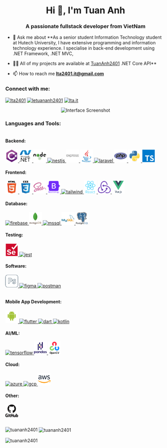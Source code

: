 <h1 align="center">Hi 👋, I'm Tuan Anh</h1>
<h3 align="center">A passionate fullstack developer from VietNam</h3>

- 💬 Ask me about **As a senior student Information Technology student at Hutech University, I have extensive programming and 
information technology experience. I specialise in back-end development using .NET Framework, .NET MVC,
- 👨‍💻 All of my projects are available at <a href="https://react-portfolio-es77hd3pl-tuananh2401s-projects.vercel.app" target="_blank" rel="noopener noreferrer">TuanAnh2401</a>
.NET Core API**

- 📫 How to reach me **lta2401.it@gmail.com**

<h3 align="left">Connect with me:</h3>
<p align="left">
<a href="https://linkedin.com/in/lta2401" target="blank"><img align="center" src="https://raw.githubusercontent.com/rahuldkjain/github-profile-readme-generator/master/src/images/icons/Social/linked-in-alt.svg" alt="lta2401" height="30" width="40" /></a>
<a href="https://fb.com/letuananh2401" target="blank"><img align="center" src="https://raw.githubusercontent.com/rahuldkjain/github-profile-readme-generator/master/src/images/icons/Social/facebook.svg" alt="letuananh2401" height="30" width="40" /></a>
<a href="https://instagram.com/lta.it" target="blank"><img align="center" src="https://raw.githubusercontent.com/rahuldkjain/github-profile-readme-generator/master/src/images/icons/Social/instagram.svg" alt="lta.it" height="30" width="40" /></a>
</p>

<p align="center">
  <img src="https://cdn.dribbble.com/users/1059583/screenshots/4171367/media/34e69eb61a7bd8dea1c957a8b82605a7.gif" alt="Interface Screenshot" />
</p>

<h3 align="left">Languages and Tools:</h3>
<div align="left" style="display: flex; flex-wrap: wrap;">
  <div style="flex: 1; min-width: 300px;">
        <h4 align="left">Backend:</h4>
    <p align="left"> 
      <a href="https://www.w3schools.com/cs/" target="_blank" rel="noreferrer"> 
        <img src="https://raw.githubusercontent.com/devicons/devicon/master/icons/csharp/csharp-original.svg" alt="csharp" width="40" height="40"/> 
      </a> 
      <a href="https://dotnet.microsoft.com/" target="_blank" rel="noreferrer"> 
        <img src="https://raw.githubusercontent.com/devicons/devicon/master/icons/dot-net/dot-net-original-wordmark.svg" alt="dotnet" width="40" height="40"/> 
      </a> 
      <a href="https://nodejs.org" target="_blank" rel="noreferrer"> 
        <img src="https://raw.githubusercontent.com/devicons/devicon/master/icons/nodejs/nodejs-original-wordmark.svg" alt="nodejs" width="40" height="40"/> 
      </a> 
      <a href="https://nestjs.com/" target="_blank" rel="noreferrer">
        <img src="https://static-00.iconduck.com/assets.00/nestjs-icon-2048x2040-3rrvcej8.png" alt="nestjs" width="40" height="40"/>
      </a>
      <a href="https://expressjs.com" target="_blank" rel="noreferrer"> 
        <img src="https://raw.githubusercontent.com/devicons/devicon/master/icons/express/express-original-wordmark.svg" alt="express" width="40" height="40"/> 
      </a>
      <a href="https://www.java.com" target="_blank" rel="noreferrer"> 
        <img src="https://raw.githubusercontent.com/devicons/devicon/master/icons/java/java-original.svg" alt="java" width="40" height="40"/> 
      </a> 
      <a href="https://laravel.com/" target="_blank" rel="noreferrer">
        <img src="https://static-00.iconduck.com/assets.00/laravel-icon-1990x2048-xawylrh0.png" alt="laravel" width="40" height="40"/>
      </a>
      <a href="https://www.php.net" target="_blank" rel="noreferrer"> 
        <img src="https://raw.githubusercontent.com/devicons/devicon/master/icons/php/php-original.svg" alt="php" width="40" height="40"/> 
      </a> 
      <a href="https://www.python.org" target="_blank" rel="noreferrer"> 
        <img src="https://raw.githubusercontent.com/devicons/devicon/master/icons/python/python-original.svg" alt="python" width="40" height="40"/> 
      </a> 
      <a href="https://www.typescriptlang.org/" target="_blank" rel="noreferrer"> 
        <img src="https://raw.githubusercontent.com/devicons/devicon/master/icons/typescript/typescript-original.svg" alt="typescript" width="40" height="40"/> 
      </a>
    </p>
    <h4 align="left">Frontend:</h4>
    <p align="left"> 
      <a href="https://www.w3schools.com/html/" target="_blank" rel="noreferrer"> 
        <img src="https://raw.githubusercontent.com/devicons/devicon/master/icons/html5/html5-original-wordmark.svg" alt="html5" width="40" height="40"/> 
      </a> 
      <a href="https://www.w3schools.com/css/" target="_blank" rel="noreferrer"> 
        <img src="https://raw.githubusercontent.com/devicons/devicon/master/icons/css3/css3-original-wordmark.svg" alt="css3" width="40" height="40"/> 
      </a> 
      <a href="https://sass-lang.com" target="_blank" rel="noreferrer"> 
        <img src="https://raw.githubusercontent.com/devicons/devicon/master/icons/sass/sass-original.svg" alt="sass" width="40" height="40"/> 
      </a> 
      <a href="https://getbootstrap.com" target="_blank" rel="noreferrer"> 
        <img src="https://raw.githubusercontent.com/devicons/devicon/master/icons/bootstrap/bootstrap-plain-wordmark.svg" alt="bootstrap" width="40" height="40"/> 
      </a> 
      <a href="https://tailwindcss.com/" target="_blank" rel="noreferrer"> 
        <img src="https://www.vectorlogo.zone/logos/tailwindcss/tailwindcss-icon.svg" alt="tailwind" width="40" height="40"/> 
      </a>
      <a href="https://reactjs.org/" target="_blank" rel="noreferrer"> 
        <img src="https://raw.githubusercontent.com/devicons/devicon/master/icons/react/react-original-wordmark.svg" alt="react" width="40" height="40"/> 
      </a> 
      <a href="https://redux.js.org" target="_blank" rel="noreferrer"> 
        <img src="https://raw.githubusercontent.com/devicons/devicon/master/icons/redux/redux-original.svg" alt="redux" width="40" height="40"/> 
      </a> 
      <a href="https://vuejs.org/" target="_blank" rel="noreferrer"> 
        <img src="https://raw.githubusercontent.com/devicons/devicon/master/icons/vuejs/vuejs-original-wordmark.svg" alt="vuejs" width="40" height="40"/> 
      </a> 
    </p>
    <h4 align="left">Database:</h4>
    <p align="left"> 
      <a href="https://firebase.google.com/" target="_blank" rel="noreferrer"> 
        <img src="https://www.vectorlogo.zone/logos/firebase/firebase-icon.svg" alt="firebase" width="40" height="40"/> 
      </a> 
      <a href="https://www.mongodb.com/" target="_blank" rel="noreferrer"> 
        <img src="https://raw.githubusercontent.com/devicons/devicon/master/icons/mongodb/mongodb-original-wordmark.svg" alt="mongodb" width="40" height="40"/> 
      </a> 
      <a href="https://www.microsoft.com/en-us/sql-server" target="_blank" rel="noreferrer"> 
        <img src="https://www.svgrepo.com/show/303229/microsoft-sql-server-logo.svg" alt="mssql" width="40" height="40"/> 
      </a>
      <a href="https://www.mysql.com/" target="_blank" rel="noreferrer"> 
        <img src="https://raw.githubusercontent.com/devicons/devicon/master/icons/mysql/mysql-original-wordmark.svg" alt="mysql" width="40" height="40"/> 
      </a> 
      <a href="https://www.postgresql.org" target="_blank" rel="noreferrer"> 
        <img src="https://raw.githubusercontent.com/devicons/devicon/master/icons/postgresql/postgresql-original-wordmark.svg" alt="postgresql" width="40" height="40"/> 
      </a> 
    </p>
    <h4 align="left">Testing:</h4>
    <p align="left"> 
      <a href="https://www.selenium.dev" target="_blank" rel="noreferrer"> 
        <img src="https://raw.githubusercontent.com/devicons/devicon/master/icons/selenium/selenium-original.svg" alt="selenium" width="40" height="40"/> 
      </a>
      <a href="https://jestjs.io" target="_blank" rel="noreferrer"> 
        <img src="https://www.vectorlogo.zone/logos/jestjsio/jestjsio-icon.svg" alt="jest" width="40" height="40"/> 
      </a>
    </p>
    <h4 align="left">Software:</h4>
    <p align="left"> 
      <a href="https://www.adobe.com/products/photoshop.html" target="_blank" rel="noreferrer"> 
        <img src="https://raw.githubusercontent.com/devicons/devicon/master/icons/photoshop/photoshop-line.svg" alt="photoshop" width="40" height="40"/> 
      </a> 
      <a href="https://www.figma.com/" target="_blank" rel="noreferrer"> 
        <img src="https://www.vectorlogo.zone/logos/figma/figma-icon.svg" alt="figma" width="40" height="40"/> 
      </a>
      <a href="https://www.postman.com/" target="_blank" rel="noreferrer"> 
        <img src="https://www.vectorlogo.zone/logos/getpostman/getpostman-icon.svg" alt="postman" width="40" height="40"/> 
      </a>
    </p>
  </div>
  <div style="flex: 1; min-width: 300px;">
    <h4 align="left">Mobile App Development:</h4>
    <p align="left"> 
      <a href="https://developer.android.com" target="_blank" rel="noreferrer"> 
        <img src="https://raw.githubusercontent.com/devicons/devicon/master/icons/android/android-original-wordmark.svg" alt="android" width="40" height="40"/> 
      </a> 
      <a href="https://flutter.dev" target="_blank" rel="noreferrer"> 
        <img src="https://www.vectorlogo.zone/logos/flutterio/flutterio-icon.svg" alt="flutter" width="40" height="40"/> 
      </a> 
      <a href="https://dart.dev" target="_blank" rel="noreferrer"> 
        <img src="https://www.vectorlogo.zone/logos/dartlang/dartlang-icon.svg" alt="dart" width="40" height="40"/> 
      </a> 
      <a href="https://kotlinlang.org" target="_blank" rel="noreferrer"> 
        <img src="https://www.vectorlogo.zone/logos/kotlinlang/kotlinlang-icon.svg" alt="kotlin" width="40" height="40"/> 
      </a>
    </p>
    <h4 align="left">AI/ML:</h4>
    <p align="left"> 
      <a href="https://www.tensorflow.org" target="_blank" rel="noreferrer"> 
        <img src="https://www.vectorlogo.zone/logos/tensorflow/tensorflow-icon.svg" alt="tensorflow" width="40" height="40"/> 
      </a> 
      <a href="https://pandas.pydata.org/" target="_blank" rel="noreferrer"> 
        <img src="https://raw.githubusercontent.com/devicons/devicon/master/icons/pandas/pandas-original-wordmark.svg" alt="pandas" width="40" height="40"/> 
      </a> 
      <a href="https://opencv.org/" target="_blank" rel="noreferrer">
        <img src="https://raw.githubusercontent.com/devicons/devicon/master/icons/opencv/opencv-original-wordmark.svg" alt="opencv" width="40" height="40"/>
      </a>
    </p>
    <h4 align="left">Cloud:</h4>
    <p align="left"> 
      <a href="https://azure.microsoft.com/en-in/" target="_blank" rel="noreferrer"> 
        <img src="https://www.vectorlogo.zone/logos/microsoft_azure/microsoft_azure-icon.svg" alt="azure" width="40" height="40"/> 
      </a> 
      <a href="https://cloud.google.com" target="_blank" rel="noreferrer"> 
        <img src="https://www.vectorlogo.zone/logos/google_cloud/google_cloud-icon.svg" alt="gcp" width="40" height="40"/> 
      </a> 
      <a href="https://aws.amazon.com" target="_blank" rel="noreferrer"> 
        <img src="https://raw.githubusercontent.com/devicons/devicon/master/icons/amazonwebservices/amazonwebservices-original-wordmark.svg" alt="aws" width="40" height="40"/> 
      </a> 
    </p>
    <h4 align="left">Other:</h4>
    <p align="left"> 
      <a href="https://github.com" target="_blank" rel="noreferrer"> 
        <img src="https://raw.githubusercontent.com/devicons/devicon/master/icons/github/github-original-wordmark.svg" alt="github" width="40" height="40"/> 
      </a>
    </p>
  </div>
</div>

<p><img align="left" src="https://github-readme-stats.vercel.app/api/top-langs?username=tuananh2401&show_icons=true&locale=en&layout=compact" alt="tuananh2401" /></p>

<p>&nbsp;<img align="center" src="https://github-readme-stats.vercel.app/api?username=tuananh2401&show_icons=true&locale=en" alt="tuananh2401" /></p>

<p><img align="center" src="https://github-readme-streak-stats.herokuapp.com/?user=tuananh2401&" alt="tuananh2401" /></p>

